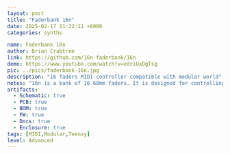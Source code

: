 ```yaml
---
layout: post
title: "Faderbank 16n"
date: 2025-02-17 11:12:11 +0000
categories: synths

name: Faderbank 16n
author: Brian Crabtree
link: https://github.com/16n-faderbank/16n
demo: https://www.youtube.com/watch?v=edriUxDgTsg
pic: ../pics/faderbank-16n.jpg
description: "16 faders MIDI-controller compatible with modular world"
notes: "16n is a bank of 16 60mm faders. It is designed for controlling electronic musical instruments and devices."
artifacts:
  - Schematic: true
  - PCB: true
  - BOM: true
  - FW: true
  - Docs: true
  - Enclosure: true
tags: [MIDI,Modular,Teensy]
level: Advanced
---
```


